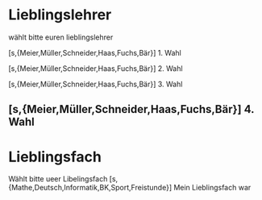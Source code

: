 
# Lieblingslehrer
wählt bitte euren lieblingslehrer
<o>

[s,{Meier,Müller,Schneider,Haas,Fuchs,Bär}] 1. Wahl

[s,{Meier,Müller,Schneider,Haas,Fuchs,Bär}] 2. Wahl

[s,{Meier,Müller,Schneider,Haas,Fuchs,Bär}] 3. Wahl

[s,{Meier,Müller,Schneider,Haas,Fuchs,Bär}] 4. Wahl
----
# Lieblingsfach
Wählt bitte ueer Libelingsfach
<o>
[s,{Mathe,Deutsch,Informatik,BK,Sport,Freistunde}] Mein Lieblingsfach war 